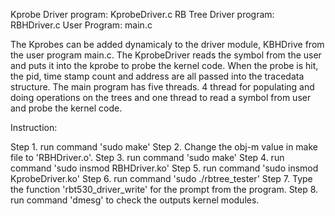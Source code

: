 Kprobe Driver program: KprobeDriver.c
RB Tree Driver program: RBHDriver.c
User Program: main.c

The Kprobes can be added dynamicaly to the driver module, KBHDrive from the user program main.c. The KprobeDriver reads the symbol from the user and puts it into the kprobe to probe the kernel code. When the probe is hit, the pid, time stamp count and address are all passed into the tracedata structure. The main program has five threads. 4 thread for populating and doing operations on the trees and one thread to read a symbol from user and probe the kernel code.

Instruction:

Step 1. run command 'sudo make'
Step 2. Change the obj-m value in make file to 'RBHDriver.o'.
Step 3. run command 'sudo make'
Step 4. run command 'sudo insmod RBHDriver.ko'
Step 5. run command 'sudo insmod KprobeDriver.ko'
Step 6. run command 'sudo ./rbtree_tester'
Step 7. Type the function 'rbt530_driver_write' for the prompt from the program. 
Step 8. run command 'dmesg' to check the outputs kernel modules.
